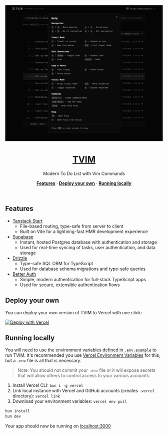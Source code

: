 <a href="https://tvim.vercel.app">
<img alt="Modern To Do List with Vim Commands" src="./public/preview/tvim.png">
  <h1 align="center">TVIM</h1>
</a>

<p align="center">
  Modern To Do List with Vim Commands
</p>

<p align="center">
  <a href="#features"><strong>Features</strong></a> ·
  <a href="#deploy-your-own"><strong>Deploy your own</strong></a> ·
  <a href="#running-locally"><strong>Running locally</strong></a>
</p>
<br/>

## Features

- [Tanstack Start](https://tanstack.com/start/latest)
  - File-based routing, type-safe from server to client
  - Built on Vite for a lightning-fast HMR development experience
- [Supabase](https://supabase.com)
  - Instant, hosted Postgres database with authentication and storage
  - Used for real-time syncing of tasks, user authentication, and data storage
- [Drizzle](https://orm.drizzle.team)
  - Type-safe SQL ORM for TypeScript
  - Used for database schema migrations and type-safe queries
- [Better Auth](https://github.com/murabcd/better-auth)
  - Simple, modern authentication for full-stack TypeScript apps
  - Used for secure, extensible authentication flows

## Deploy your own

You can deploy your own version of TVIM to Vercel with one click:

[![Deploy with Vercel](https://vercel.com/button)](https://vercel.com/new/clone?repository-url=https%3A%2F%2Fgithub.com%2Fmurabcd%2Ftvim&env=DATABASE_URL&envDescription=Learn%20more%20about%20how%20to%20get%20the%20database%20URL%20for%20the%20application&envLink=https%3A%2F%2Fgithub.com%2Fmurabcd%2Ftvim%2Fblob%2Fmain%2FREADME.md&demo-title=TVIM&demo-description=Modern%20To%20Do%20List%20with%20Vim%20Commands%20built%20with%20Tanstack%20Start%2C%20Supabase%2C%20and%20Drizzle.&demo-url=https%3A%2F%2Ftvim.vercel.app)

## Running locally

You will need to use the environment variables [defined in `.env.example`](.env.example) to run TVIM. It's recommended you use [Vercel Environment Variables](https://vercel.com/docs/projects/environment-variables) for this, but a `.env` file is all that is necessary.

> Note: You should not commit your `.env` file or it will expose secrets that will allow others to control access to your various accounts.

1. Install Vercel CLI: `bun i -g vercel`
2. Link local instance with Vercel and GitHub accounts (creates `.vercel` directory): `vercel link`
3. Download your environment variables: `vercel env pull`

```bash
bun install
bun dev
```

Your app should now be running on [localhost:3000](http://localhost:3000/)